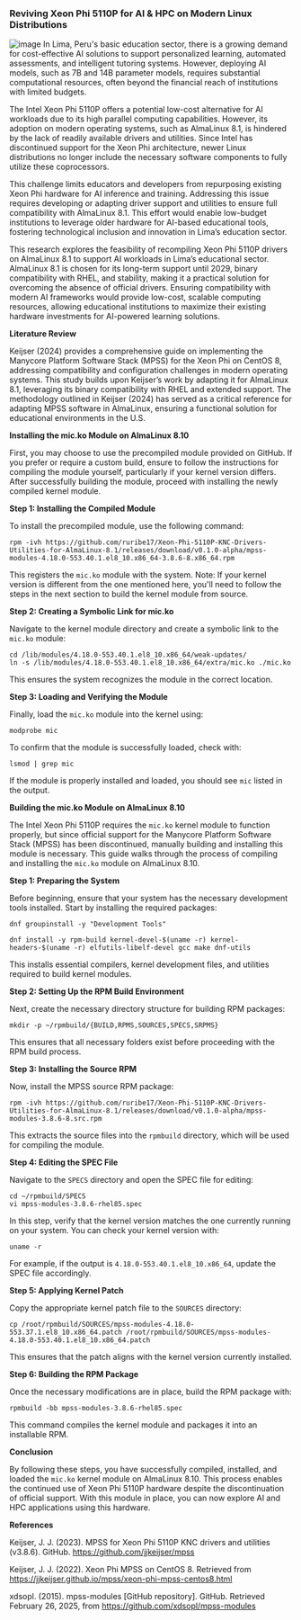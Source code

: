 ### Reviving Xeon Phi 5110P for AI & HPC on Modern Linux Distributions
![image](https://github.com/user-attachments/assets/86a4ec63-80c9-4bd2-a853-65fa5d1c69e6)
In Lima, Peru's basic education sector, there is a growing demand for cost-effective AI solutions to support personalized learning, automated assessments, and intelligent tutoring systems. However, deploying AI models, such as 7B and 14B parameter models, requires substantial computational resources, often beyond the financial reach of institutions with limited budgets.

The Intel Xeon Phi 5110P offers a potential low-cost alternative for AI workloads due to its high parallel computing capabilities. However, its adoption on modern operating systems, such as AlmaLinux 8.1, is hindered by the lack of readily available drivers and utilities. Since Intel has discontinued support for the Xeon Phi architecture, newer Linux distributions no longer include the necessary software components to fully utilize these coprocessors.

This challenge limits educators and developers from repurposing existing Xeon Phi hardware for AI inference and training. Addressing this issue requires developing or adapting driver support and utilities to ensure full compatibility with AlmaLinux 8.1. This effort would enable low-budget institutions to leverage older hardware for AI-based educational tools, fostering technological inclusion and innovation in Lima’s education sector.

This research explores the feasibility of recompiling Xeon Phi 5110P drivers on AlmaLinux 8.1 to support AI workloads in Lima’s educational sector. AlmaLinux 8.1 is chosen for its long-term support until 2029, binary compatibility with RHEL, and stability, making it a practical solution for overcoming the absence of official drivers. Ensuring compatibility with modern AI frameworks would provide low-cost, scalable computing resources, allowing educational institutions to maximize their existing hardware investments for AI-powered learning solutions.

**Literature Review**

Keijser (2024) provides a comprehensive guide on implementing the Manycore Platform Software Stack (MPSS) for the Xeon Phi on CentOS 8, addressing compatibility and configuration challenges in modern operating systems. This study builds upon Keijser’s work by adapting it for AlmaLinux 8.1, leveraging its binary compatibility with RHEL and extended support. The methodology outlined in Keijser (2024) has served as a critical reference for adapting MPSS software in AlmaLinux, ensuring a functional solution for educational environments in the U.S.

**Installing the mic.ko Module on AlmaLinux 8.10** 

First, you may choose to use the precompiled module provided on GitHub. If you prefer or require a custom build, ensure to follow the instructions for compiling the module yourself, particularly if your kernel version differs. After successfully building the module, proceed with installing the newly compiled kernel module.

   **Step 1: Installing the Compiled Module**  

To install the precompiled module, use the following command:  

```rpm -ivh https://github.com/ruribe17/Xeon-Phi-5110P-KNC-Drivers-Utilities-for-AlmaLinux-8.1/releases/download/v0.1.0-alpha/mpss-modules-4.18.0-553.40.1.el8_10.x86_64-3.8.6-8.x86_64.rpm```

This registers the `mic.ko` module with the system. Note: If your kernel version is different from the one mentioned here, you'll need to follow the steps in the next section to build the kernel module from source.

   **Step 2: Creating a Symbolic Link for mic.ko**  

Navigate to the kernel module directory and create a symbolic link to the `mic.ko` module:  

```
cd /lib/modules/4.18.0-553.40.1.el8_10.x86_64/weak-updates/
ln -s /lib/modules/4.18.0-553.40.1.el8_10.x86_64/extra/mic.ko ./mic.ko
```

This ensures the system recognizes the module in the correct location.  

   **Step 3: Loading and Verifying the Module**  

Finally, load the `mic.ko` module into the kernel using:  

```modprobe mic```

To confirm that the module is successfully loaded, check with:  

```lsmod | grep mic```

If the module is properly installed and loaded, you should see `mic` listed in the output.  

**Building the mic.ko Module on AlmaLinux 8.10**  

The Intel Xeon Phi 5110P requires the `mic.ko` kernel module to function properly, but since official support for the Manycore Platform Software Stack (MPSS) has been discontinued, manually building and installing this module is necessary. This guide walks through the process of compiling and installing the `mic.ko` module on AlmaLinux 8.10.  

  **Step 1: Preparing the System**  

Before beginning, ensure that your system has the necessary development tools installed. Start by installing the required packages:  

```
dnf groupinstall -y "Development Tools"

dnf install -y rpm-build kernel-devel-$(uname -r) kernel-headers-$(uname -r) elfutils-libelf-devel gcc make dnf-utils
```

This installs essential compilers, kernel development files, and utilities required to build kernel modules.  

   **Step 2: Setting Up the RPM Build Environment**  

Next, create the necessary directory structure for building RPM packages:  

```mkdir -p ~/rpmbuild/{BUILD,RPMS,SOURCES,SPECS,SRPMS}```

This ensures that all necessary folders exist before proceeding with the RPM build process.  

   **Step 3: Installing the Source RPM**  

Now, install the MPSS source RPM package:  

```rpm -ivh https://github.com/ruribe17/Xeon-Phi-5110P-KNC-Drivers-Utilities-for-AlmaLinux-8.1/releases/download/v0.1.0-alpha/mpss-modules-3.8.6-8.src.rpm```

This extracts the source files into the `rpmbuild` directory, which will be used for compiling the module.  

   **Step 4: Editing the SPEC File**  

Navigate to the `SPECS` directory and open the SPEC file for editing:  

```
cd ~/rpmbuild/SPECS
vi mpss-modules-3.8.6-rhel85.spec
```

In this step, verify that the kernel version matches the one currently running on your system. You can check your kernel version with:  

```uname -r```

For example, if the output is `4.18.0-553.40.1.el8_10.x86_64`, update the SPEC file accordingly.  

   **Step 5: Applying Kernel Patch**  

Copy the appropriate kernel patch file to the `SOURCES` directory:  

```cp /root/rpmbuild/SOURCES/mpss-modules-4.18.0-553.37.1.el8_10.x86_64.patch /root/rpmbuild/SOURCES/mpss-modules-4.18.0-553.40.1.el8_10.x86_64.patch```

This ensures that the patch aligns with the kernel version currently installed.  

   **Step 6: Building the RPM Package**  

Once the necessary modifications are in place, build the RPM package with:  

```rpmbuild -bb mpss-modules-3.8.6-rhel85.spec```

This command compiles the kernel module and packages it into an installable RPM.  

   **Conclusion**  

By following these steps, you have successfully compiled, installed, and loaded the `mic.ko` kernel module on AlmaLinux 8.10. This process enables the continued use of Xeon Phi 5110P hardware despite the discontinuation of official support. With this module in place, you can now explore AI and HPC applications using this hardware.

**References**

Keijser, J. J. (2023). MPSS for Xeon Phi 5110P KNC drivers and utilities (v3.8.6). GitHub. https://github.com/jjkeijser/mpss

Keijser, J. J. (2022). Xeon Phi MPSS on CentOS 8. Retrieved from https://jjkeijser.github.io/mpss/xeon-phi-mpss-centos8.html

xdsopl. (2015). mpss-modules [GitHub repository]. GitHub. Retrieved February 26, 2025, from https://github.com/xdsopl/mpss-modules
